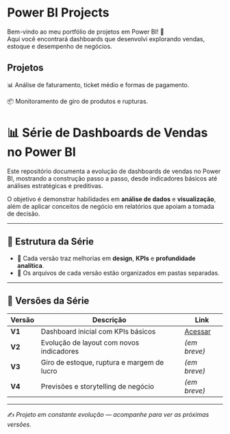 # Power BI Projects

Bem-vindo ao meu portfólio de projetos em Power BI! 🚀  
Aqui você encontrará dashboards que desenvolvi explorando vendas, estoque e desempenho de negócios.

## Projetos

  📊 Análise de faturamento, ticket médio e formas de pagamento.  

  
  📦 Monitoramento de giro de produtos e rupturas.





# 📊 Série de Dashboards de Vendas no Power BI

Este repositório documenta a evolução de dashboards de vendas no Power BI, mostrando a construção passo a passo, desde indicadores básicos até análises estratégicas e preditivas.  

O objetivo é demonstrar habilidades em **análise de dados** e **visualização**, além de aplicar conceitos de negócio em relatórios que apoiam a tomada de decisão.  

---

## 🚀 Estrutura da Série
- 🔹 Cada versão traz melhorias em **design**, **KPIs** e **profundidade analítica**.  
- 🔹 Os arquivos de cada versão estão organizados em pastas separadas.  

---

## 📂 Versões da Série

| Versão   | Descrição | Link |
|----------|-----------|------|
| **V1** | Dashboard inicial com KPIs básicos | [Acessar](https://github.com/Manuela-Carvalho/Power-BI/tree/main/v1) |
| **V2**   | Evolução de layout com novos indicadores | *(em breve)* |
| **V3**   | Giro de estoque, ruptura e margem de lucro | *(em breve)* |
| **V4**   | Previsões e storytelling de negócio | *(em breve)* |



---


✍️ *Projeto em constante evolução — acompanhe para ver as próximas versões.*
